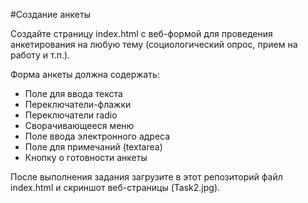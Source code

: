 #Создание анкеты

Создайте страницу index.html с веб-формой для проведения анкетирования на любую тему (социологический опрос, прием на работу и т.п.).

Форма анкеты должна содержать:

- Поле для ввода текста
- Переключатели-флажки
- Переключатели radio
- Сворачивающееся меню
- Поле ввода электронного адреса
- Поле для примечаний (textarea)
- Кнопку о готовности анкеты

После выполнения задания загрузите в этот репозиторий файл index.html и скриншот веб-страницы (Task2.jpg).
